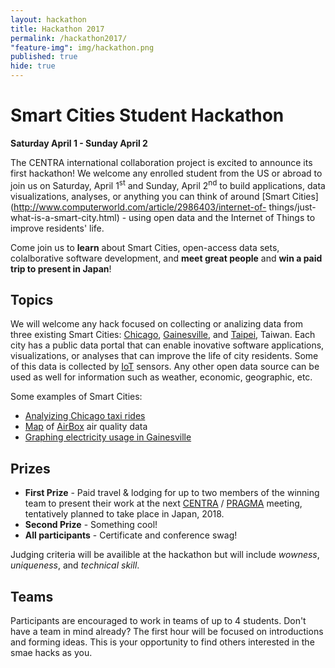 ```yaml
---
layout: hackathon
title: Hackathon 2017
permalink: /hackathon2017/
"feature-img": img/hackathon.png
published: true
hide: true
---
```


# Smart Cities Student Hackathon

**Saturday April 1 - Sunday April 2**

The CENTRA international collaboration project is excited to announce its first
hackathon! We welcome any enrolled student from the US or abroad to join us on
Saturday, April 1<sup>st</sup> and Sunday, April 2<sup>nd</sup> to build
applications, data visualizations, analyses, or anything you can think of around
[Smart Cities](http://www.computerworld.com/article/2986403/internet-of-
things/just- what-is-a-smart-city.html) - using open data and the Internet of
Things to improve residents' life.

Come join us to **learn** about Smart Cities, open-access data sets,
colalborative software development, and **meet great people** and **win a paid
trip to present in Japan**!

## Topics

We will welcome any hack focused on collecting or analizing data from three
existing Smart Cities: [Chicago](https://data.cityofchicago.org/),
[Gainesville](https://data.cityofgainesville.org/), and
[Taipei](http://data.taipei/), Taiwan. Each city has a public data portal that
can enable inovative software applications, visualizations, or analyses that can
improve the life of city residents. Some of this data is collected by
[IoT](https://en.wikipedia.org/wiki/Internet_of_things) sensors. Any other open
data source can be used as well for information such as weather, economic,
geographic, etc.

Some examples of Smart Cities:

* [Analyizing Chicago taxi rides](http://toddwschneider.com/posts/chicago-taxi-data/)
* [Map](https://airbox.edimaxcloud.com/) of [AirBox](https://www.youtube.com/watch?v=W3-J430gWrk) air quality data
* [Graphing electricity usage in Gainesville](https://github.com/mjcollin/gnv_data/blob/master/gru_graph.ipynb)

## Prizes

* **First Prize** - Paid travel & lodging for up to two members of the winning team to 
present their work at the next [CENTRA](http://www.globalcentra.org) / [PRAGMA](http://www.pragma-grid.net)
meeting, tentatively planned to take place in Japan, 2018.
* **Second Prize** - Something cool!
* **All participants** - Certificate and conference swag!

Judging criteria will be availible at the hackathon but will include *wowness*,
*uniqueness*, and *technical skill*.

## Teams

Participants are encouraged to work in teams of up to 4 students. Don't have a
team in mind already? The first hour will be focused on introductions and
forming ideas. This is your opportunity to find others interested in the smae
hacks as you.



